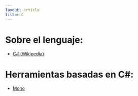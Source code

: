 ```yaml
---
layout: article
title: C
---
```


# Sobre el lenguaje:

- [C\# (Wikipedia)](http://en.wikipedia.org/wiki/C_Sharp_(programming_language))

# Herramientas basadas en C\#:

- [Mono](http://www.mono-project.com/Main_Page)
